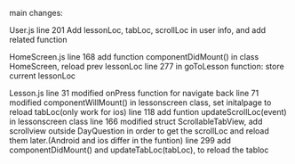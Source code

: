 main changes:

User.js
line 201
Add lessonLoc, tabLoc, scrollLoc in user info, and add related function

HomeScreen.js
line 168
add function componentDidMount() in class HomeScreen, reload prev lessonLoc
line 277
in goToLesson function: store current lessonLoc

Lesson.js
line 31
modified onPress function for navigate back
line 71
modified componentWillMount() in lessonscreen class, set initalpage to reload tabLoc(only work for ios)
line 118
add funtion updateScrollLoc(event) in lessonscreen class
line 166
modified struct ScrollableTabView, add scrollview outside DayQuestion in order to get the scrollLoc and reload them later.(Android and ios differ in the funtion)
line 299
add componentDidMount() and updateTabLoc(tabLoc), to reload the tabloc
